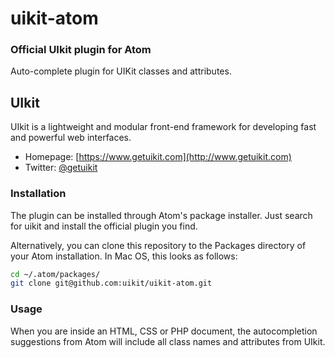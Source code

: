 uikit-atom
===

### Official UIkit plugin for Atom

Auto-complete plugin for UIKit classes and attributes.

## UIkit

UIkit is a lightweight and modular front-end framework for developing fast and powerful web interfaces.

* Homepage: [https://www.getuikit.com](http://www.getuikit.com)
* Twitter: [@getuikit](http://twitter.com/getuikit)

### Installation

The plugin can be installed through Atom's package installer. Just search for uikit and install the official plugin you find.

Alternatively, you can clone this repository to the Packages directory of your Atom installation. In Mac OS, this looks as follows:

```bash
cd ~/.atom/packages/
git clone git@github.com:uikit/uikit-atom.git
```

### Usage

When you are inside an HTML, CSS or PHP document, the autocompletion suggestions from Atom will include all class names and attributes from UIkit.
